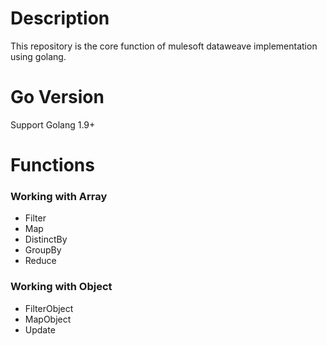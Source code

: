 # Description
This repository is the core function of mulesoft dataweave implementation using golang.

# Go Version
Support Golang 1.9+

# Functions
### Working with Array
- Filter
- Map
- DistinctBy
- GroupBy
- Reduce

### Working with Object
- FilterObject
- MapObject
- Update
